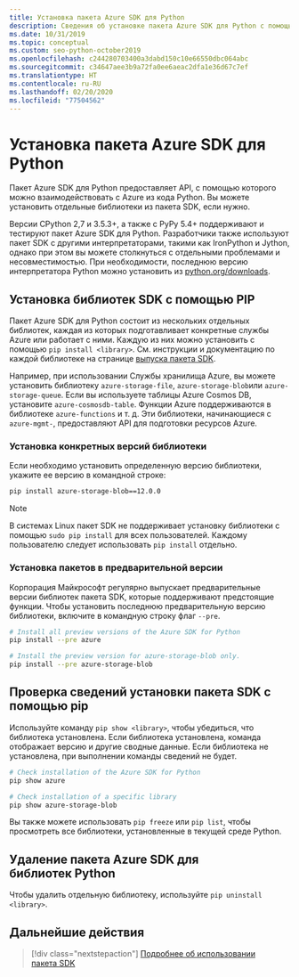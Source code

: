```yaml
---
title: Установка пакета Azure SDK для Python
description: Сведения об установке пакета Azure SDK для Python с помощью PIP или GitHub. Пакет SDK для Azure можно установить в виде отдельных библиотек или как полный пакет.
ms.date: 10/31/2019
ms.topic: conceptual
ms.custom: seo-python-october2019
ms.openlocfilehash: c244280703400a3dabd150c10e66550dbc064abc
ms.sourcegitcommit: c34647aee3b9a72fa0ee6aeac2dfa1e36d67c7ef
ms.translationtype: HT
ms.contentlocale: ru-RU
ms.lasthandoff: 02/20/2020
ms.locfileid: "77504562"
---
```

# <a name="install-the-azure-sdk-for-python"></a>Установка пакета Azure SDK для Python

Пакет Azure SDK для Python предоставляет API, с помощью которого можно взаимодействовать с Azure из кода Python. Вы можете установить отдельные библиотеки из пакета SDK, если нужно.

Версии CPython 2,7 и 3.5.3+, а также с PyPy 5.4+ поддерживают и тестируют пакет Azure SDK для Python. Разработчики также используют пакет SDK с другими интерпретаторами, такими как IronPython и Jython, однако при этом вы можете столкнуться с отдельными проблемами и несовместимостью. При необходимости, последнюю версию интерпретатора Python можно установить из [python.org/downloads](https://www.python.org/downloads).

## <a name="install-sdk-libraries-using-pip"></a>Установка библиотек SDK с помощью PIP

Пакет Azure SDK для Python состоит из нескольких отдельных библиотек, каждая из которых подготавливает конкретные службы Azure или работает с ними. Каждую из них можно установить с помощью `pip install <library>`. См. инструкции и документацию по каждой библиотеке на странице [выпуска пакета SDK](https://azure.github.io/azure-sdk/releases/latest/python.html).

Например, при использовании Службы хранилища Azure, вы можете установить библиотеку `azure-storage-file`, `azure-storage-blob`или `azure-storage-queue`. Если вы используете таблицы Azure Cosmos DB, установите `azure-cosmosdb-table`. Функции Azure поддерживаются в библиотеке `azure-functions` и т. д. Эти библиотеки, начинающиеся с `azure-mgmt-`, предоставляют API для подготовки ресурсов Azure.

### <a name="install-specific-library-versions"></a>Установка конкретных версий библиотеки

Если необходимо установить определенную версию библиотеки, укажите ее версию в командной строке:

```bash
pip install azure-storage-blob==12.0.0
```

> [!NOTE]
> В системах Linux пакет SDK не поддерживает установку библиотеки с помощью `sudo pip install` для всех пользователей. Каждому пользователю следует использовать `pip install` отдельно. 

### <a name="install-preview-packages"></a>Установка пакетов в предварительной версии

Корпорация Майкрософт регулярно выпускает предварительные версии библиотек пакета SDK, которые поддерживают предстоящие функции. Чтобы установить последнюю предварительную версию библиотеки, включите в командную строку флаг `--pre`. 

```bash
# Install all preview versions of the Azure SDK for Python
pip install --pre azure

# Install the preview version for azure-storage-blob only.
pip install --pre azure-storage-blob
```

## <a name="verify-sdk-installation-details-with-pip"></a>Проверка сведений установки пакета SDK с помощью pip

Используйте команду `pip show <library>`, чтобы убедиться, что библиотека установлена. Если библиотека установлена, команда отображает версию и другие сводные данные. Если библиотека не установлена, при выполнении команды сведений не будет.

```bash
# Check installation of the Azure SDK for Python
pip show azure

# Check installation of a specific library
pip show azure-storage-blob
```

Вы также можете использовать `pip freeze` или `pip list`, чтобы просмотреть все библиотеки, установленные в текущей среде Python.

## <a name="uninstall-azure-sdk-for-python-libraries"></a>Удаление пакета Azure SDK для библиотек Python

Чтобы удалить отдельную библиотеку, используйте `pip uninstall <library>`.

## <a name="next-steps"></a>Дальнейшие действия

> [!div class="nextstepaction"]
> [Подробнее об использовании пакета SDK](python-sdk-azure-get-started.yml)
